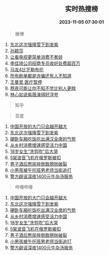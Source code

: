 <div align="center"><h2>实时热搜榜</h2><h4>2023-11-05 07:30:01</h4></div>

> 微博  

1. [东北这次强降雪下到发紫](https://s.weibo.com/weibo?q=%23%E4%B8%9C%E5%8C%97%E8%BF%99%E6%AC%A1%E5%BC%BA%E9%99%8D%E9%9B%AA%E4%B8%8B%E5%88%B0%E5%8F%91%E7%B4%AB%23&t=31&band_rank=1&Refer=top)<br />
2. [孙颖莎](https://s.weibo.com/weibo?q=%E5%AD%99%E9%A2%96%E8%8E%8E&t=31&band_rank=2&Refer=top)<br />
3. [让看电视更简单消费不套娃](https://s.weibo.com/weibo?q=%23%E8%AE%A9%E7%9C%8B%E7%94%B5%E8%A7%86%E6%9B%B4%E7%AE%80%E5%8D%95%E6%B6%88%E8%B4%B9%E4%B8%8D%E5%A5%97%E5%A8%83%23&t=31&band_rank=3&Refer=top)<br />
4. [李佳琦公司招商专员收好处费超百万](https://s.weibo.com/weibo?q=%23%E6%9D%8E%E4%BD%B3%E7%90%A6%E5%85%AC%E5%8F%B8%E6%8B%9B%E5%95%86%E4%B8%93%E5%91%98%E6%94%B6%E5%A5%BD%E5%A4%84%E8%B4%B9%E8%B6%85%E7%99%BE%E4%B8%87%23&t=31&band_rank=4&Refer=top)<br />
5. [马龙4比1F勒布伦](https://s.weibo.com/weibo?q=%23%E9%A9%AC%E9%BE%994%E6%AF%941F%E5%8B%92%E5%B8%83%E4%BC%A6%23&t=31&band_rank=5&Refer=top)<br />
6. [所有刷单都是诈骗还有人不知道](https://s.weibo.com/weibo?q=%23%E6%89%80%E6%9C%89%E5%88%B7%E5%8D%95%E9%83%BD%E6%98%AF%E8%AF%88%E9%AA%97%E8%BF%98%E6%9C%89%E4%BA%BA%E4%B8%8D%E7%9F%A5%E9%81%93%23&t=31&band_rank=6&Refer=top)<br />
7. [王曼昱 医疗暂停](https://s.weibo.com/weibo?q=%E7%8E%8B%E6%9B%BC%E6%98%B1%20%E5%8C%BB%E7%96%97%E6%9A%82%E5%81%9C&t=31&band_rank=7&Refer=top)<br />
8. [熬夜可能让你不知不觉比别人更胖](https://s.weibo.com/weibo?q=%23%E7%86%AC%E5%A4%9C%E5%8F%AF%E8%83%BD%E8%AE%A9%E4%BD%A0%E4%B8%8D%E7%9F%A5%E4%B8%8D%E8%A7%89%E6%AF%94%E5%88%AB%E4%BA%BA%E6%9B%B4%E8%83%96%23&t=31&band_rank=8&Refer=top)<br />
9. [林心如说紫薇演得好浮夸](https://s.weibo.com/weibo?q=%23%E6%9E%97%E5%BF%83%E5%A6%82%E8%AF%B4%E7%B4%AB%E8%96%87%E6%BC%94%E5%BE%97%E5%A5%BD%E6%B5%AE%E5%A4%B8%23&t=31&band_rank=9&Refer=top)<br />

> 知乎  


> 百度  

1. [中国开放的大门只会越开越大](https://www.baidu.com/s?wd=%E4%B8%AD%E5%9B%BD%E5%BC%80%E6%94%BE%E7%9A%84%E5%A4%A7%E9%97%A8%E5%8F%AA%E4%BC%9A%E8%B6%8A%E5%BC%80%E8%B6%8A%E5%A4%A7&sa=fyb_news&rsv_dl=fyb_news)<br />
2. [东北这次强降雪下到发紫](https://www.baidu.com/s?wd=%E4%B8%9C%E5%8C%97%E8%BF%99%E6%AC%A1%E5%BC%BA%E9%99%8D%E9%9B%AA%E4%B8%8B%E5%88%B0%E5%8F%91%E7%B4%AB&sa=fyb_news&rsv_dl=fyb_news)<br />
3. [硬卧车厢吃饭吃出满汉全席的气势](https://www.baidu.com/s?wd=%E7%A1%AC%E5%8D%A7%E8%BD%A6%E5%8E%A2%E5%90%83%E9%A5%AD%E5%90%83%E5%87%BA%E6%BB%A1%E6%B1%89%E5%85%A8%E5%B8%AD%E7%9A%84%E6%B0%94%E5%8A%BF&sa=fyb_news&rsv_dl=fyb_news)<br />
4. [从乡村消费增速感受活力中国](https://www.baidu.com/s?wd=%E4%BB%8E%E4%B9%A1%E6%9D%91%E6%B6%88%E8%B4%B9%E5%A2%9E%E9%80%9F%E6%84%9F%E5%8F%97%E6%B4%BB%E5%8A%9B%E4%B8%AD%E5%9B%BD&sa=fyb_news&rsv_dl=fyb_news)<br />
5. [18岁女生“洗剪吹”后大哭](https://www.baidu.com/s?wd=18%E5%B2%81%E5%A5%B3%E7%94%9F%E2%80%9C%E6%B4%97%E5%89%AA%E5%90%B9%E2%80%9D%E5%90%8E%E5%A4%A7%E5%93%AD&sa=fyb_news&rsv_dl=fyb_news)<br />
6. [5架波音飞机在俄罗斯被扣](https://www.baidu.com/s?wd=5%E6%9E%B6%E6%B3%A2%E9%9F%B3%E9%A3%9E%E6%9C%BA%E5%9C%A8%E4%BF%84%E7%BD%97%E6%96%AF%E8%A2%AB%E6%89%A3&sa=fyb_news&rsv_dl=fyb_news)<br />
7. [男子酒后憋尿摔倒致膀胱破裂](https://www.baidu.com/s?wd=%E7%94%B7%E5%AD%90%E9%85%92%E5%90%8E%E6%86%8B%E5%B0%BF%E6%91%94%E5%80%92%E8%87%B4%E8%86%80%E8%83%B1%E7%A0%B4%E8%A3%82&sa=fyb_news&rsv_dl=fyb_news)<br />
8. [小男孩被午托班男老师当街追打](https://www.baidu.com/s?wd=%E5%B0%8F%E7%94%B7%E5%AD%A9%E8%A2%AB%E5%8D%88%E6%89%98%E7%8F%AD%E7%94%B7%E8%80%81%E5%B8%88%E5%BD%93%E8%A1%97%E8%BF%BD%E6%89%93&sa=fyb_news&rsv_dl=fyb_news)<br />
9. [警方辟谣深夜1400元牛杂汤服务](https://www.baidu.com/s?wd=%E8%AD%A6%E6%96%B9%E8%BE%9F%E8%B0%A3%E6%B7%B1%E5%A4%9C1400%E5%85%83%E7%89%9B%E6%9D%82%E6%B1%A4%E6%9C%8D%E5%8A%A1&sa=fyb_news&rsv_dl=fyb_news)<br />

> 哔哩哔哩  

1. [中国开放的大门只会越开越大](https://www.baidu.com/s?wd=%E4%B8%AD%E5%9B%BD%E5%BC%80%E6%94%BE%E7%9A%84%E5%A4%A7%E9%97%A8%E5%8F%AA%E4%BC%9A%E8%B6%8A%E5%BC%80%E8%B6%8A%E5%A4%A7&sa=fyb_news&rsv_dl=fyb_news)<br />
2. [东北这次强降雪下到发紫](https://www.baidu.com/s?wd=%E4%B8%9C%E5%8C%97%E8%BF%99%E6%AC%A1%E5%BC%BA%E9%99%8D%E9%9B%AA%E4%B8%8B%E5%88%B0%E5%8F%91%E7%B4%AB&sa=fyb_news&rsv_dl=fyb_news)<br />
3. [硬卧车厢吃饭吃出满汉全席的气势](https://www.baidu.com/s?wd=%E7%A1%AC%E5%8D%A7%E8%BD%A6%E5%8E%A2%E5%90%83%E9%A5%AD%E5%90%83%E5%87%BA%E6%BB%A1%E6%B1%89%E5%85%A8%E5%B8%AD%E7%9A%84%E6%B0%94%E5%8A%BF&sa=fyb_news&rsv_dl=fyb_news)<br />
4. [从乡村消费增速感受活力中国](https://www.baidu.com/s?wd=%E4%BB%8E%E4%B9%A1%E6%9D%91%E6%B6%88%E8%B4%B9%E5%A2%9E%E9%80%9F%E6%84%9F%E5%8F%97%E6%B4%BB%E5%8A%9B%E4%B8%AD%E5%9B%BD&sa=fyb_news&rsv_dl=fyb_news)<br />
5. [18岁女生“洗剪吹”后大哭](https://www.baidu.com/s?wd=18%E5%B2%81%E5%A5%B3%E7%94%9F%E2%80%9C%E6%B4%97%E5%89%AA%E5%90%B9%E2%80%9D%E5%90%8E%E5%A4%A7%E5%93%AD&sa=fyb_news&rsv_dl=fyb_news)<br />
6. [5架波音飞机在俄罗斯被扣](https://www.baidu.com/s?wd=5%E6%9E%B6%E6%B3%A2%E9%9F%B3%E9%A3%9E%E6%9C%BA%E5%9C%A8%E4%BF%84%E7%BD%97%E6%96%AF%E8%A2%AB%E6%89%A3&sa=fyb_news&rsv_dl=fyb_news)<br />
7. [男子酒后憋尿摔倒致膀胱破裂](https://www.baidu.com/s?wd=%E7%94%B7%E5%AD%90%E9%85%92%E5%90%8E%E6%86%8B%E5%B0%BF%E6%91%94%E5%80%92%E8%87%B4%E8%86%80%E8%83%B1%E7%A0%B4%E8%A3%82&sa=fyb_news&rsv_dl=fyb_news)<br />
8. [小男孩被午托班男老师当街追打](https://www.baidu.com/s?wd=%E5%B0%8F%E7%94%B7%E5%AD%A9%E8%A2%AB%E5%8D%88%E6%89%98%E7%8F%AD%E7%94%B7%E8%80%81%E5%B8%88%E5%BD%93%E8%A1%97%E8%BF%BD%E6%89%93&sa=fyb_news&rsv_dl=fyb_news)<br />
9. [警方辟谣深夜1400元牛杂汤服务](https://www.baidu.com/s?wd=%E8%AD%A6%E6%96%B9%E8%BE%9F%E8%B0%A3%E6%B7%B1%E5%A4%9C1400%E5%85%83%E7%89%9B%E6%9D%82%E6%B1%A4%E6%9C%8D%E5%8A%A1&sa=fyb_news&rsv_dl=fyb_news)<br />
